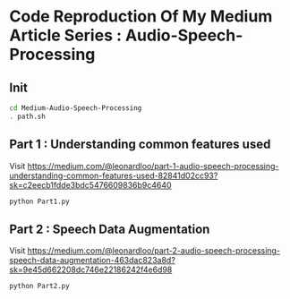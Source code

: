 # Code Reproduction Of My Medium Article Series : Audio-Speech-Processing

## Init
```bash
cd Medium-Audio-Speech-Processing
. path.sh
```

## Part 1 : Understanding common features used
Visit https://medium.com/@leonardloo/part-1-audio-speech-processing-understanding-common-features-used-82841d02cc93?sk=c2eecb1fdde3bdc5476609836b9c4640
```bash
python Part1.py
```

## Part 2 : Speech Data Augmentation
Visit https://medium.com/@leonardloo/part-2-audio-speech-processing-speech-data-augmentation-463dac823a8d?sk=9e45d662208dc746e22186242f4e6d98
```bash
python Part2.py
```
